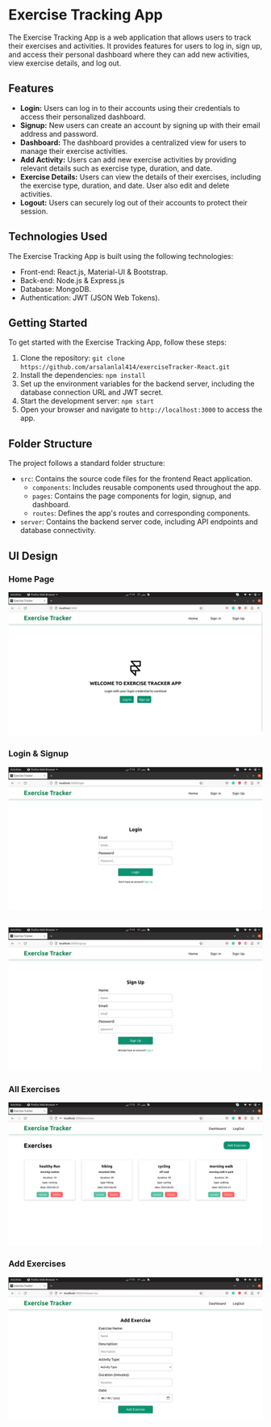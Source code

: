 
# Exercise Tracking App

The Exercise Tracking App is a web application that allows users to track their exercises and activities. It provides features for users to log in, sign up, and access their personal dashboard where they can add new activities, view exercise details, and log out.

## Features

- **Login:** Users can log in to their accounts using their credentials to access their personalized dashboard.
- **Signup:** New users can create an account by signing up with their email address and password.
- **Dashboard:** The dashboard provides a centralized view for users to manage their exercise activities.
- **Add Activity:** Users can add new exercise activities by providing relevant details such as exercise type, duration, and date.
- **Exercise Details:** Users can view the details of their exercises, including the exercise type, duration, and date. User also edit and delete activities.
- **Logout:** Users can securely log out of their accounts to protect their session.

## Technologies Used

The Exercise Tracking App is built using the following technologies:

- Front-end: React.js, Material-UI & Bootstrap.
- Back-end: Node.js & Express.js
- Database: MongoDB.
- Authentication: JWT (JSON Web Tokens).

## Getting Started

To get started with the Exercise Tracking App, follow these steps:

1. Clone the repository: `git clone https://github.com/arsalanlal414/exerciseTracker-React.git`
2. Install the dependencies: `npm install`
3. Set up the environment variables for the backend server, including the database connection URL and JWT secret.
4. Start the development server: `npm start`
5. Open your browser and navigate to `http://localhost:3000` to access the app.

## Folder Structure

The project follows a standard folder structure:

- `src`: Contains the source code files for the frontend React application.
  - `components`: Includes reusable components used throughout the app.
  - `pages`: Contains the page components for login, signup, and dashboard.
  - `routes`: Defines the app's routes and corresponding components.
- `server`: Contains the backend server code, including API endpoints and database connectivity.

## UI Design
### Home Page
![Design of login page](/design/home-ui.png)

### Login & Signup
![Design of login page](/design/login-ui.png)
<br />
<br />

![Design of Signup page](/design/signup-ui.png)

### All Exercises
![Design of exercises page](/design/exercises-ui.png)

### Add Exercises
![Design of add exercise page](/design/addexercise-ui.png)
